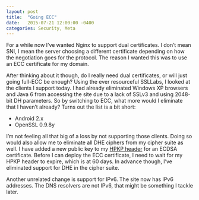 ```yaml
---
layout: post
title:  "Going ECC"
date:   2015-07-21 12:00:00 -0400
categories: Security, Meta
---
```


For a while now I’ve wanted Nginx to support dual certificates. I don’t mean
SNI, I mean the server choosing a different certificate depending on how the
negotiation goes for the protocol. The reason I wanted this was to use an ECC
certificate for my domain.

After thinking about it though, do I really need dual certificates, or will just
going full-ECC be enough? Using the ever resourceful SSLLabs, I looked at the
clients I support today. I had already eliminated Windows XP browsers and Java
6 from accessing the site due to a lack of SSLv3 and using 2048-bit DH
parameters. So by switching to ECC, what more would I eliminate that I haven’t
already? Turns out the list is a bit short:

* Android 2.x
* OpenSSL 0.9.8y

I’m not feeling all that big of a loss by not supporting those clients. Doing so
would also allow me to eliminate all DHE ciphers from my cipher suite as well.
I have added a new public key to my [HPKP header][1] for an ECDSA certificate. Before
I can deploy the ECC certificate, I need to wait for my HPKP header to expire,
which is at 60 days. In advance though, I’ve eliminated support for DHE in the
cipher suite.

Another unrelated change is support for IPv6. The site now has IPv6 addresses.
The DNS resolvers are not IPv6, that might be something I tackle later.

[1]: /2015/02/23/public-key-pinning/